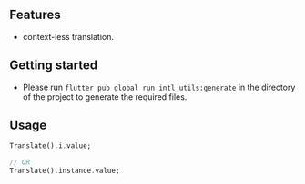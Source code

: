 <!-- 
This README describes the package. If you publish this package to pub.dev,
this README's contents appear on the landing page for your package.

For information about how to write a good package README, see the guide for
[writing package pages](https://dart.dev/guides/libraries/writing-package-pages). 

For general information about developing packages, see the Dart guide for
[creating packages](https://dart.dev/guides/libraries/create-library-packages)
and the Flutter guide for
[developing packages and plugins](https://flutter.dev/developing-packages). 
-->

## Features

- context-less translation.

## Getting started

- Please run ```flutter pub global run intl_utils:generate``` in the directory of the project to generate the required files.

## Usage

```dart
Translate().i.value;

// OR
Translate().instance.value;
```
